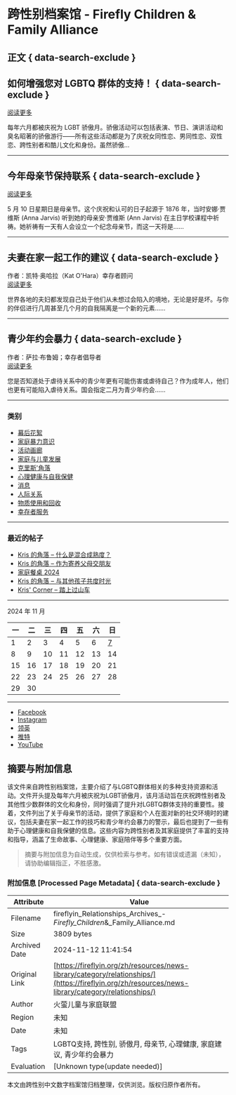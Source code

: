 # 跨性别档案馆 - Firefly Children & Family Alliance

## 正文 { data-search-exclude }


## 如何增强您对 LGBTQ 群体的支持！ { data-search-exclude }
[阅读更多](https://fireflyin.org/zh/resources/news-library/how-you-can-enhance-your-allyship-for-the-lgbtq-community/)

每年六月都被庆祝为 LGBT 骄傲月。骄傲活动可以包括表演、节日、演讲活动和臭名昭著的骄傲游行——所有这些活动都是为了庆祝女同性恋、男同性恋、双性恋、跨性别者和酷儿文化和身份。虽然骄傲...

---

## 今年母亲节保持联系 { data-search-exclude }
[阅读更多](https://fireflyin.org/zh/resources/news-library/staying-connected-this-mothers-day/)

5 月 10 日星期日是母亲节。这个庆祝和认可的日子起源于 1876 年，当时安娜·贾维斯 (Anna Jarvis) 听到她的母亲安·贾维斯 (Ann Jarvis) 在主日学校课程中祈祷。她祈祷有一天有人会设立一个纪念母亲节，而这一天将是……

---

## 夫妻在家一起工作的建议 { data-search-exclude }
作者：凯特·奥哈拉（Kat O'Hara）幸存者顾问  
[阅读更多](https://fireflyin.org/zh/resources/news-library/tips-for-couples-working-together-in-the-home/)

世界各地的夫妇都发现自己处于他们从未想过会陷入的境地，无论是好是坏。与你的伴侣进行几周甚至几个月的自我隔离是一个新的元素……

---

## 青少年约会暴力 { data-search-exclude }
作者：萨拉·布鲁姆；幸存者倡导者  
[阅读更多](https://fireflyin.org/zh/resources/news-library/teen-dating-violence/)

您是否知道处于虐待关系中的青少年更有可能伤害或虐待自己？作为成年人，他们也更有可能陷入虐待关系。国会指定二月为青少年约会......

---

### 类别
- [幕后花絮](https://fireflyin.org/zh/resources/news-library/category/behind-the-scenes/)
- [家庭暴力意识](https://fireflyin.org/zh/resources/news-library/category/uncategorized/domestic-violence-awareness/)
- [活动画廊](https://fireflyin.org/zh/resources/news-library/category/event-galleries/)
- [家庭与儿童发展](https://fireflyin.org/zh/resources/news-library/category/family-childhood-development/)
- [克里斯'角落](https://fireflyin.org/zh/resources/news-library/category/kriss-corner/)
- [心理健康与自我保健](https://fireflyin.org/zh/resources/news-library/category/mental-health-selfcare/)
- [消息](https://fireflyin.org/zh/resources/news-library/category/news/)
- [人际关系](https://fireflyin.org/zh/resources/news-library/category/relationships/)
- [物质使用和回收](https://fireflyin.org/zh/resources/news-library/category/substance-use-recovery/)
- [幸存者服务](https://fireflyin.org/zh/resources/news-library/category/uncategorized/survivor-services/)

---

### 最近的帖子
- [Kris 的角落 – 什么是混合成熟度？](https://fireflyin.org/zh/resources/news-library/kris-corner-what-is-mixed-maturity/)
- [Kris 的角落 – 作为寄养父母交朋友](https://fireflyin.org/zh/resources/news-library/kris-corner-making-friends-as-a-foster-parent/)
- [家庭餐桌 2024](https://fireflyin.org/zh/resources/news-library/the-family-table-2024/)
- [Kris 的角落 – 与其他孩子共度时光](https://fireflyin.org/zh/resources/news-library/kris-corner-spend-time-with-your-other-kids/)
- [Kris' Corner – 踏上过山车](https://fireflyin.org/zh/resources/news-library/kris-corner-stepping-on-the-roller-coaster/)

---

2024 年 11 月

一 | 二 | 三 | 四 | 五 | 六 | 日  
---|---|---|---|---|---|---  
1 | 2 | 3 | 4 | 5 | 6 | [7](https://fireflyin.org/zh/resources/news-library/2024/11/07/)  
8 | 9 | 10 | 11 | 12 | 13 | 14  
15 | 16 | 17 | 18 | 19 | 20 | 21  
22 | 23 | 24 | 25 | 26 | 27 | 28  
29 | 30 

--- 

- [Facebook](https://#)
- [Instagram](https://#)
- [领英](https://#)
- [推特](https://#)
- [YouTube](https://#)

## 摘要与附加信息

<!-- tcd_abstract -->
该文件来自跨性别档案馆，主要介绍了与LGBTQ群体相关的多种支持资源和活动。文件开头提及每年六月被庆祝为LGBT骄傲月，该月活动旨在庆祝跨性别者及其他性少数群体的文化和身份，同时强调了提升对LGBTQ群体支持的重要性。接着，文件列出了关于母亲节的活动，提供了家庭和个人在面对新的社交环境时的建议，包括夫妻在家一起工作的技巧和青少年约会暴力的警示，最后也提到了一些有助于心理健康和自我保健的信息。这些内容为跨性别者及其家庭提供了丰富的支持和指导，涵盖了生命故事、心理健康、家庭陪伴等多个重要方面。
<!-- tcd_abstract_end -->

> 摘要与附加信息为自动生成，仅供检索与参考。如有错误或遗漏（未知），请协助编辑指正，不胜感激。

### 附加信息 [Processed Page Metadata] { data-search-exclude }

| Attribute       | Value                                  |
|-----------------|----------------------------------------|
| Filename        | fireflyin_Relationships_Archives_-_Firefly_Children_&_Family_Alliance.md                             |
| Size            | 3809 bytes                           |
| Archived Date   | 2024-11-12 11:41:54                             |
| Original Link   | [https://fireflyin.org/zh/resources/news-library/category/relationships/](https://fireflyin.org/zh/resources/news-library/category/relationships/)                       |
| Author          | 火萤儿童与家庭联盟                               |
| Region          | 未知                               |
| Date            | 未知                                 |
| Tags            | LGBTQ支持, 跨性别, 骄傲月, 母亲节, 心理健康, 家庭建议, 青少年约会暴力                                 |
| Evaluation            | [Unknown type(update needed)]                                 |
<!-- tcd_table_end -->

本文由跨性别中文数字档案馆归档整理，仅供浏览。版权归原作者所有。
